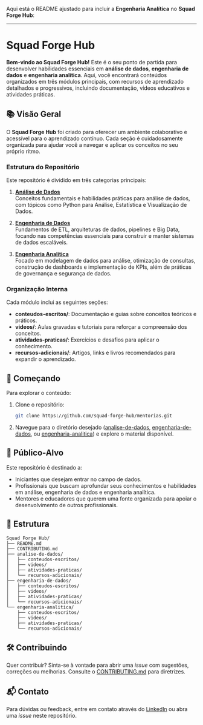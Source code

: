 Aqui está o README ajustado para incluir a **Engenharia Analítica** no **Squad Forge Hub**:

---

# Squad Forge Hub

**Bem-vindo ao Squad Forge Hub!** Este é o seu ponto de partida para desenvolver habilidades essenciais em **análise de dados**, **engenharia de dados** e **engenharia analítica**. Aqui, você encontrará conteúdos organizados em três módulos principais, com recursos de aprendizado detalhados e progressivos, incluindo documentação, vídeos educativos e atividades práticas.

## 📚 Visão Geral

O **Squad Forge Hub** foi criado para oferecer um ambiente colaborativo e acessível para o aprendizado contínuo. Cada seção é cuidadosamente organizada para ajudar você a navegar e aplicar os conceitos no seu próprio ritmo.

### Estrutura do Repositório

Este repositório é dividido em três categorias principais:

1. **[Análise de Dados](analise-de-dados/)**  
   Conceitos fundamentais e habilidades práticas para análise de dados, com tópicos como Python para Análise, Estatística e Visualização de Dados.

2. **[Engenharia de Dados](engenharia-de-dados/)**  
   Fundamentos de ETL, arquiteturas de dados, pipelines e Big Data, focando nas competências essenciais para construir e manter sistemas de dados escaláveis.

3. **[Engenharia Analítica](engenharia-analitica/)**  
   Focado em modelagem de dados para análise, otimização de consultas, construção de dashboards e implementação de KPIs, além de práticas de governança e segurança de dados.

### Organização Interna

Cada módulo inclui as seguintes seções:

- **conteudos-escritos/**: Documentação e guias sobre conceitos teóricos e práticos.
- **videos/**: Aulas gravadas e tutoriais para reforçar a compreensão dos conceitos.
- **atividades-praticas/**: Exercícios e desafios para aplicar o conhecimento.
- **recursos-adicionais/**: Artigos, links e livros recomendados para expandir o aprendizado.

## 🚀 Começando

Para explorar o conteúdo:

1. Clone o repositório:
   ```bash
   git clone https://github.com/squad-forge-hub/mentorias.git
   ```
2. Navegue para o diretório desejado ([analise-de-dados](analise-de-dados/), [engenharia-de-dados](engenharia-de-dados/), ou [engenharia-analitica](engenharia-analitica/)) e explore o material disponível.

## 🎯 Público-Alvo

Este repositório é destinado a:

- Iniciantes que desejam entrar no campo de dados.
- Profissionais que buscam aprofundar seus conhecimentos e habilidades em análise, engenharia de dados e engenharia analítica.
- Mentores e educadores que querem uma fonte organizada para apoiar o desenvolvimento de outros profissionais.

## 📂 Estrutura

```plaintext
Squad Forge Hub/
├── README.md
├── CONTRIBUTING.md
├── analise-de-dados/
│   ├── conteudos-escritos/
│   ├── videos/
│   ├── atividades-praticas/
│   └── recursos-adicionais/
├── engenharia-de-dados/
│   ├── conteudos-escritos/
│   ├── videos/
│   ├── atividades-praticas/
│   └── recursos-adicionais/
└── engenharia-analitica/
    ├── conteudos-escritos/
    ├── videos/
    ├── atividades-praticas/
    └── recursos-adicionais/
```

## 🛠️ Contribuindo

Quer contribuir? Sinta-se à vontade para abrir uma *issue* com sugestões, correções ou melhorias. Consulte o [CONTRIBUTING.md](CONTRIBUTING.md) para diretrizes.

## 📬 Contato

Para dúvidas ou feedback, entre em contato através do [LinkedIn](https://www.linkedin.com/in/tiagonavarro) ou abra uma *issue* neste repositório. 

